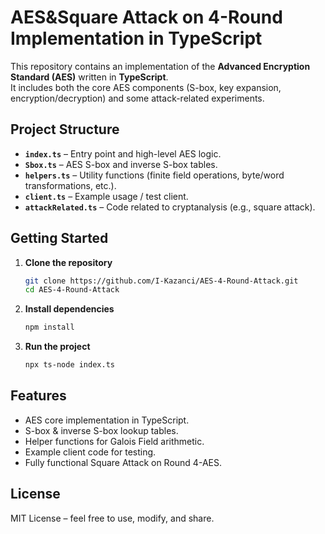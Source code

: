 # AES&Square Attack on 4-Round Implementation in TypeScript

This repository contains an implementation of the **Advanced Encryption Standard (AES)** written in **TypeScript**.  
It includes both the core AES components (S-box, key expansion, encryption/decryption) and some attack-related experiments.

## Project Structure

- **`index.ts`** – Entry point and high-level AES logic.  
- **`Sbox.ts`** – AES S-box and inverse S-box tables.  
- **`helpers.ts`** – Utility functions (finite field operations, byte/word transformations, etc.).  
- **`client.ts`** – Example usage / test client.  
- **`attackRelated.ts`** – Code related to cryptanalysis (e.g., square attack).  

## Getting Started

1. **Clone the repository**
   ```bash
   git clone https://github.com/I-Kazanci/AES-4-Round-Attack.git
   cd AES-4-Round-Attack
   ```

2. **Install dependencies**
   ```bash
   npm install
   ```

3. **Run the project**
   ```bash
   npx ts-node index.ts
   ```

## Features

- AES core implementation in TypeScript.
- S-box & inverse S-box lookup tables.
- Helper functions for Galois Field arithmetic.
- Example client code for testing.
- Fully functional Square Attack on Round 4-AES.

##  License

MIT License – feel free to use, modify, and share.
